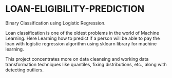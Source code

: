 # LOAN-ELIGIBILITY-PREDICTION
Binary Classification using Logistic Regression.

Loan classification is one of the oldest problems in the world of Machine Learning. Here Learning how to predict if a person will be able to pay the loan with logistic regression algorithm using sklearn library for machine learning.

This project concentrates more on data cleansing and working data transformation techniques like quantiles, fixing distributions, etc., along with detecting outliers.
